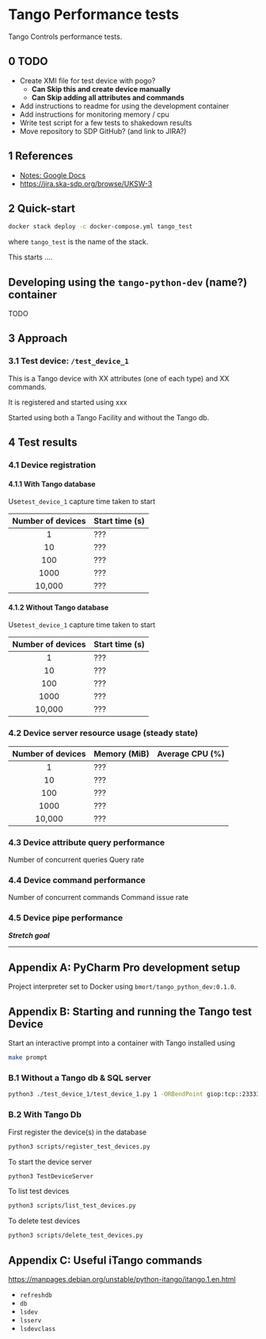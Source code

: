 # Tango Performance tests

Tango Controls performance tests.

## 0  TODO

- Create XMI file for test device with pogo?
  - **Can Skip this and create device manually**
  - **Can Skip adding all attributes and commands**
- Add instructions to readme for using the development
  container
- Add instructions for monitoring memory / cpu
- Write test script for a few tests to shakedown results
- Move repository to SDP GitHub? (and link to JIRA?)

## 1  References

- [Notes: Google Docs](https://docs.google.com/document/d/1XxoDWZd827XyeOOD8qlFXDuOWoWfx0tw3OsX9iRbSU4)
- <https://jira.ska-sdp.org/browse/UKSW-3>

## 2  Quick-start

```bash
docker stack deploy -c docker-compose.yml tango_test
```

where `tango_test` is the name of the stack.

This starts ....

## Developing using the `tango-python-dev` (name?) container

TODO

## 3  Approach

### 3.1 Test device: `/test_device_1`

This is a Tango device with XX attributes (one of each type) and XX commands.

It is registered and started using xxx

Started using both a Tango Facility and without the Tango db.


## 4  Test results

### 4.1  Device registration

#### 4.1.1  With Tango database

Use`test_device_1` capture time taken to start

| Number of devices | Start time (s) |
|:-:                |---             |
| 1                 | ???            |
| 10                | ???            |
| 100               | ???            |
| 1000              | ???            |
| 10,000            | ???            |

#### 4.1.2  Without Tango database

Use`test_device_1` capture time taken to start

| Number of devices | Start time (s) |
|:-:                |---             |
| 1                 | ???            |
| 10                | ???            |
| 100               | ???            |
| 1000              | ???            |
| 10,000            | ???            |

### 4.2  Device server resource usage (steady state)

| Number of devices | Memory (MiB)   | Average CPU (%) |
|:-:                |---             | ---             |
| 1                 | ???            |                 |
| 10                | ???            |                 |
| 100               | ???            |                 |
| 1000              | ???            |                 |
| 10,000            | ???            |                 |

### 4.3  Device attribute query performance

Number of concurrent queries
Query rate

### 4.4  Device command performance

Number of concurrent commands
Command issue rate

### 4.5  Device pipe performance

***Stretch goal***

----

## Appendix A: PyCharm Pro development setup

Project interpreter set to Docker using `bmort/tango_python_dev:0.1.0`.

## Appendix B: Starting and running the Tango test Device

Start an interactive prompt into a container with Tango installed using

```bash
make prompt
```

### B.1  Without a Tango db & SQL server

```bash
python3 ./test_device_1/test_device_1.py 1 -ORBendPoint giop:tcp::23333 -nodb
```

### B.2  With Tango Db

First register the device(s) in the database

```bash
python3 scripts/register_test_devices.py
```

To start the device server

```bash
python3 TestDeviceServer
```

To list test devices

```bash
python3 scripts/list_test_devices.py
```

To delete test devices

```bash
python3 scripts/delete_test_devices.py
```


## Appendix C: Useful iTango commands

<https://manpages.debian.org/unstable/python-itango/itango.1.en.html>

- `refreshdb`
- `db`
- `lsdev`
- `lsserv`
- `lsdevclass`
